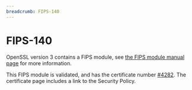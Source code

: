 ```yaml
---
breadcrumb: FIPS-140
---
```

# FIPS-140

OpenSSL version 3 contains a FIPS module, see [the FIPS module manual
page] for more information.

This FIPS module is validated, and has the certificate number [\#4282].
The certificate page includes a link to the Security Policy.

[the FIPS module manual page]: https://www.openssl.org/docs/man3.0/man7/fips_module.html
[\#4282]: https://csrc.nist.gov/projects/cryptographic-module-validation-program/certificate/4282
